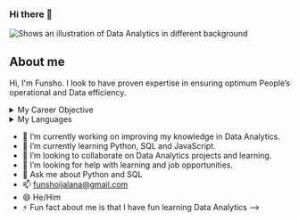 ### Hi there 👋

<picture>
 <source media="(prefers-color-scheme: dark)" srcset="https://encrypted-tbn0.gstatic.com/images?q=tbn:ANd9GcQdCxU_Zoj4APNyQXrnvJ7bVWW9jIYxnry9EQ&usqp=CAU">
 <source media="(prefers-color-scheme: light)" srcset="https://img.freepik.com/premium-photo/modern-graphic-interface-shows-massive-information-business-sale-report-profit-chart-stock-market-trends-analysis-screen-monitor_31965-11843.jpg?w=2000">
 <img alt="Shows an illustration of Data Analytics in different background" src="https://media.istockphoto.com/id/1286642964/photo/analyst-working-with-business-analytics-and-data-management-system-on-computer-to-make-report.jpg?s=612x612&w=0&k=20&c=Qo8jWvG-RtH2UIMRg0OlU8IWl4ve-Ups5kydf3TzgXs=">
</picture>

## About me

Hi, I'm Funsho. I look to have proven expertise in ensuring optimum People’s operational and Data efficiency.

<details>
<summary>My Career Objective</summary>

I look to have proven expertise in ensuring optimum People’s operational and Data efficiency with a career in Human Resources Management and People Data Analytics. 

</details>

<details>
<summary>My Languages</summary>

| Rank |   Languages   |
|-----:|---------------|
|     1|  Python       |
|     2|  SQL          |
|     3|  JavaScript   |

</details>

- 🔭 I’m currently working on improving my knowledge in Data Analytics.
- 🌱 I’m currently learning Python, SQL and JavaScript.
- 👯 I’m looking to collaborate on Data Analytics projects and learning. 
- 🤔 I’m looking for help with learning and job opportunities.
- 💬 Ask me about Python and SQL
- 📫 funshoijalana@gmail.com
- 😄 He/Him
- ⚡ Fun fact about me is that I have fun learning Data Analytics
-->
